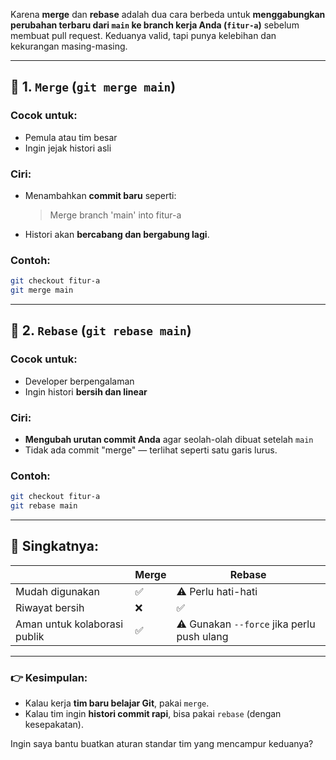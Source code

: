 Karena **merge** dan **rebase** adalah dua cara berbeda untuk **menggabungkan perubahan terbaru dari `main` ke branch kerja Anda (`fitur-a`)** sebelum membuat pull request. Keduanya valid, tapi punya kelebihan dan kekurangan masing-masing.

---

## 🔁 1. `Merge` (`git merge main`)

### Cocok untuk:

* Pemula atau tim besar
* Ingin jejak histori asli

### Ciri:

* Menambahkan **commit baru** seperti:

  > Merge branch 'main' into fitur-a
* Histori akan **bercabang dan bergabung lagi**.

### Contoh:

```bash
git checkout fitur-a
git merge main
```

---

## 🔄 2. `Rebase` (`git rebase main`)

### Cocok untuk:

* Developer berpengalaman
* Ingin histori **bersih dan linear**

### Ciri:

* **Mengubah urutan commit Anda** agar seolah-olah dibuat setelah `main`
* Tidak ada commit "merge" — terlihat seperti satu garis lurus.

### Contoh:

```bash
git checkout fitur-a
git rebase main
```

---

## 🧠 Singkatnya:

|                              | Merge | Rebase                                     |
| ---------------------------- | ----- | ------------------------------------------ |
| Mudah digunakan              | ✅     | ⚠️ Perlu hati-hati                         |
| Riwayat bersih               | ❌     | ✅                                          |
| Aman untuk kolaborasi publik | ✅     | ⚠️ Gunakan `--force` jika perlu push ulang |

---

### 👉 Kesimpulan:

* Kalau kerja **tim baru belajar Git**, pakai `merge`.
* Kalau tim ingin **histori commit rapi**, bisa pakai `rebase` (dengan kesepakatan).

Ingin saya bantu buatkan aturan standar tim yang mencampur keduanya?
